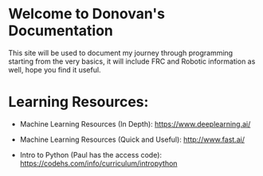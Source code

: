 # Welcome to Donovan's Documentation

This site will be used to document my journey through programming starting from the very basics, it will include FRC 
and Robotic information as well, hope you find it useful.

# Learning Resources:
* Machine Learning Resources (In Depth): https://www.deeplearning.ai/
* Machine Learning Resources (Quick and Useful): http://www.fast.ai/

* Intro to Python (Paul has the access code): https://codehs.com/info/curriculum/intropython 